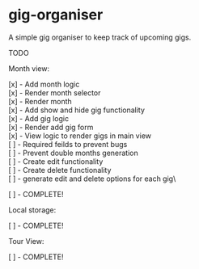 # gig-organiser

A simple gig organiser to keep track of upcoming gigs.

TODO

Month view:

[x] - Add month logic\
[x] - Render month selector\
[x] - Render month\
[x] - Add show and hide gig functionality\
[x] - Add gig logic\
[x] - Render add gig form\
[x] - View logic to render gigs in main view\
[ ] - Required feilds to prevent bugs\
[ ] - Prevent double months generation\
[ ] - Create edit functionality\
[ ] - Create delete functionality\
[ ] - generate edit and delete options for each gig\

[ ] - COMPLETE!

Local storage:

[ ] - COMPLETE!

Tour View:

[ ] - COMPLETE!
